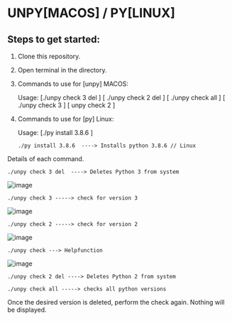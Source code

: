 # UNPY[MACOS] / PY[LINUX]

## Steps to get started:

1. Clone this repository.
2. Open terminal in the directory.
3. Commands to use for [unpy] MACOS:
    
    Usage: [./unpy check 3 del ] [ ./unpy check 2 del ] [ ./unpy check all ] [ ./unpy check 3 ] [ unpy check 2 ]

4. Commands to use for [py] Linux:

    Usage: [./py install 3.8.6 ]
    ```shell
    ./py install 3.8.6  ----> Installs python 3.8.6 // Linux
      ```

 Details of each command.

```shell
./unpy check 3 del  ----> Deletes Python 3 from system
```
![image](https://user-images.githubusercontent.com/61614061/97802939-c9a4d280-1c6c-11eb-9f28-4c561afe74bc.png)

```shell 
./unpy check 3 -----> check for version 3 
```

![image](https://user-images.githubusercontent.com/61614061/97802806-f99fa600-1c6b-11eb-9e72-3c724fea0f65.png)

```shell
./unpy check 2 -----> check for version 2
```
![image](https://user-images.githubusercontent.com/61614061/97802911-b265e500-1c6c-11eb-93b0-67c50b55e8da.png)

```shell
./unpy check ---> Helpfunction 
```

![image](https://user-images.githubusercontent.com/61614061/97802718-767e5000-1c6b-11eb-8756-2c89f02b735e.png)

```shell
./unpy check 2 del ----> Deletes Python 2 from system
```
```shell
./unpy check all -----> checks all python versions
```

Once the desired version is deleted,
perform the check again.
  Nothing will be displayed.
